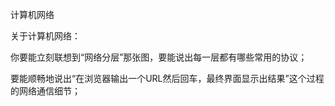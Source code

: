 计算机网络

关于计算机网络：

你要能立刻联想到“网络分层”那张图，要能说出每一层都有哪些常用的协议；

要能顺畅地说出“在浏览器输出一个URL然后回车，最终界面显示出结果”这个过程的网络通信细节；